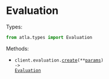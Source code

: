 # Evaluation

Types:

```python
from atla.types import Evaluation
```

Methods:

- <code title="post /v1/eval">client.evaluation.<a href="./src/atla/resources/evaluation.py">create</a>(\*\*<a href="src/atla/types/evaluation_create_params.py">params</a>) -> <a href="./src/atla/types/evaluation.py">Evaluation</a></code>
